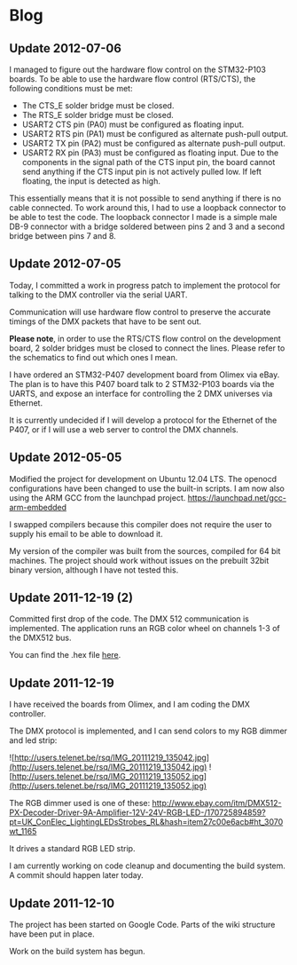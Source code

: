 # Blog #

## Update 2012-07-06 ##
I managed to figure out the hardware flow control on the STM32-P103 boards. To be able to use the hardware flow control (RTS/CTS), the following conditions must be met:
  * The CTS\_E solder bridge must be closed.
  * The RTS\_E solder bridge must be closed.
  * USART2 CTS pin (PA0) must be configured as floating input.
  * USART2 RTS pin (PA1) must be configured as alternate push-pull output.
  * USART2 TX pin (PA2) must be configured as alternate push-pull output.
  * USART2 RX pin (PA3) must be configured as floating input.
Due to the components in the signal path of the CTS input pin, the board cannot send anything if the CTS input pin is not actively pulled low. If left floating, the input is detected as high.

This essentially means that it is not possible to send anything if there is no cable connected. To work around this, I had to use a loopback connector to be able to test the code. The loopback connector I made is a simple male DB-9 connector with a bridge soldered between pins 2 and 3 and a second bridge between pins 7 and 8.

## Update 2012-07-05 ##
Today, I committed a work in progress patch to implement the protocol for talking to the DMX controller via the serial UART.

Communication will use hardware flow control to preserve the accurate timings of the DMX packets that have to be sent out.

**Please note**, in order to use the RTS/CTS flow control on the development board, 2 solder bridges must be closed to connect the lines. Please refer to the schematics to find out which ones I mean.

I have ordered an STM32-P407 development board from Olimex via eBay. The plan is to have this P407 board talk to 2 STM32-P103 boards via the UARTS, and expose an interface for controlling the 2 DMX universes via Ethernet.

It is currently undecided if I will develop a protocol for the Ethernet of the P407, or if I will use a web server to control the DMX channels.

## Update 2012-05-05 ##
Modified the project for development on Ubuntu 12.04 LTS. The openocd configurations have been changed to use the built-in scripts. I am now also using the ARM GCC from the launchpad project. https://launchpad.net/gcc-arm-embedded

I swapped compilers because this compiler does not require the user to supply his email to be able to download it.

My version of the compiler was built from the sources, compiled for 64 bit machines. The project should work without issues on the prebuilt 32bit binary version, although I have not tested this.

## Update 2011-12-19 (2) ##
Committed first drop of the code. The DMX 512 communication is implemented. The application runs an RGB color wheel on channels 1-3 of the DMX512 bus.

You can find the .hex file [here](http://users.telenet.be/rsq/stm32-dmx512-r6_debug.hex).

## Update 2011-12-19 ##
I have received the boards from Olimex, and I am coding the DMX controller.

The DMX protocol is implemented, and I can send colors to my RGB dimmer and led strip:

![http://users.telenet.be/rsq/IMG_20111219_135042.jpg](http://users.telenet.be/rsq/IMG_20111219_135042.jpg)
![http://users.telenet.be/rsq/IMG_20111219_135052.jpg](http://users.telenet.be/rsq/IMG_20111219_135052.jpg)

The RGB dimmer used is one of these:
http://www.ebay.com/itm/DMX512-PX-Decoder-Driver-9A-Amplifier-12V-24V-RGB-LED-/170725894859?pt=UK_ConElec_LightingLEDsStrobes_RL&hash=item27c00e6acb#ht_3070wt_1165

It drives a standard RGB LED strip.

I am currently working on code cleanup and documenting the build system. A commit should happen later today.

## Update 2011-12-10 ##
The project has been started on Google Code. Parts of the wiki structure have been put in place.

Work on the build system has begun.